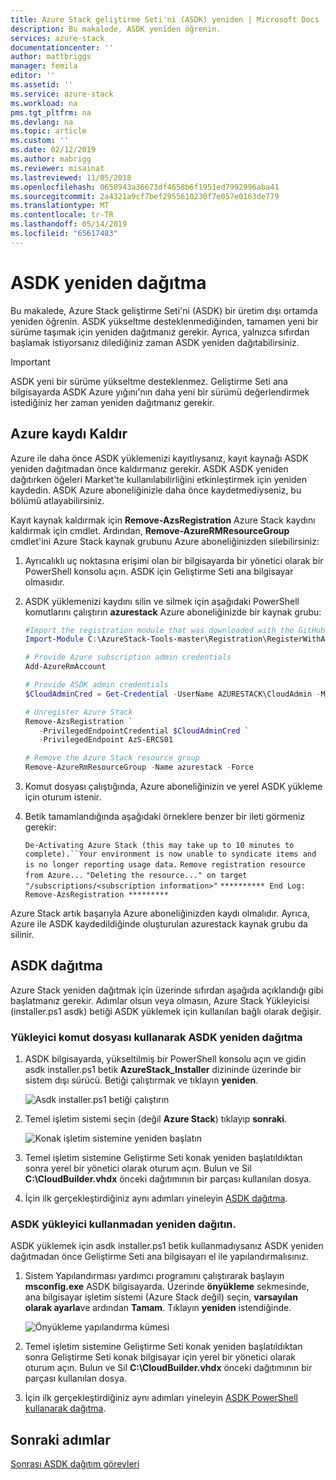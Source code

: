 ```yaml
---
title: Azure Stack geliştirme Seti'ni (ASDK) yeniden | Microsoft Docs
description: Bu makalede, ASDK yeniden öğrenin.
services: azure-stack
documentationcenter: ''
author: mattbriggs
manager: femila
editor: ''
ms.assetid: ''
ms.service: azure-stack
ms.workload: na
pms.tgt_pltfrm: na
ms.devlang: na
ms.topic: article
ms.custom: ''
ms.date: 02/12/2019
ms.author: mabrigg
ms.reviewer: misainat
ms.lastreviewed: 11/05/2018
ms.openlocfilehash: 0658943a36673df4658b6f1951ed7992996aba41
ms.sourcegitcommit: 2a4321a9cf7bef2955610230f7e057e0163de779
ms.translationtype: MT
ms.contentlocale: tr-TR
ms.lasthandoff: 05/14/2019
ms.locfileid: "65617483"
---
```

# <a name="redeploy-the-asdk"></a>ASDK yeniden dağıtma
Bu makalede, Azure Stack geliştirme Seti'ni (ASDK) bir üretim dışı ortamda yeniden öğrenin. ASDK yükseltme desteklenmediğinden, tamamen yeni bir sürüme taşımak için yeniden dağıtmanız gerekir. Ayrıca, yalnızca sıfırdan başlamak istiyorsanız dilediğiniz zaman ASDK yeniden dağıtabilirsiniz.

> [!IMPORTANT]
> ASDK yeni bir sürüme yükseltme desteklenmez. Geliştirme Seti ana bilgisayarda ASDK Azure yığını'nın daha yeni bir sürümü değerlendirmek istediğiniz her zaman yeniden dağıtmanız gerekir.

## <a name="remove-azure-registration"></a>Azure kaydı Kaldır 
Azure ile daha önce ASDK yüklemenizi kayıtlıysanız, kayıt kaynağı ASDK yeniden dağıtmadan önce kaldırmanız gerekir. ASDK ASDK yeniden dağıtırken öğeleri Market'te kullanılabilirliğini etkinleştirmek için yeniden kaydedin. ASDK Azure aboneliğinizle daha önce kaydetmediyseniz, bu bölümü atlayabilirsiniz.

Kayıt kaynak kaldırmak için **Remove-AzsRegistration** Azure Stack kaydını kaldırmak için cmdlet. Ardından, **Remove-AzureRMResourceGroup** cmdlet'ini Azure Stack kaynak grubunu Azure aboneliğinizden silebilirsiniz:

1. Ayrıcalıklı uç noktasına erişimi olan bir bilgisayarda bir yönetici olarak bir PowerShell konsolu açın. ASDK için Geliştirme Seti ana bilgisayar olmasıdır.

2. ASDK yüklemenizi kaydını silin ve silmek için aşağıdaki PowerShell komutlarını çalıştırın **azurestack** Azure aboneliğinizde bir kaynak grubu:

   ```Powershell    
   #Import the registration module that was downloaded with the GitHub tools
   Import-Module C:\AzureStack-Tools-master\Registration\RegisterWithAzure.psm1

   # Provide Azure subscription admin credentials
   Add-AzureRmAccount

   # Provide ASDK admin credentials
   $CloudAdminCred = Get-Credential -UserName AZURESTACK\CloudAdmin -Message "Enter the cloud domain credentials to access the privileged endpoint"

   # Unregister Azure Stack
   Remove-AzsRegistration `
      -PrivilegedEndpointCredential $CloudAdminCred `
      -PrivilegedEndpoint AzS-ERCS01

   # Remove the Azure Stack resource group
   Remove-AzureRmResourceGroup -Name azurestack -Force
   ```

3. Komut dosyası çalıştığında, Azure aboneliğinizin ve yerel ASDK yükleme için oturum istenir.
4. Betik tamamlandığında aşağıdaki örneklere benzer bir ileti görmeniz gerekir:

    `De-Activating Azure Stack (this may take up to 10 minutes to complete).``Your environment is now unable to syndicate items and is no longer reporting usage data.`
    `Remove registration resource from Azure...`
    `"Deleting the resource..." on target "/subscriptions/<subscription information>"`
    `********** End Log: Remove-AzsRegistration *********`



Azure Stack artık başarıyla Azure aboneliğinizden kaydı olmalıdır. Ayrıca, Azure ile ASDK kaydedildiğinde oluşturulan azurestack kaynak grubu da silinir.

## <a name="deploy-the-asdk"></a>ASDK dağıtma
Azure Stack yeniden dağıtmak için üzerinde sıfırdan aşağıda açıklandığı gibi başlatmanız gerekir. Adımlar olsun veya olmasın, Azure Stack Yükleyicisi (installer.ps1 asdk) betiği ASDK yüklemek için kullanılan bağlı olarak değişir.

### <a name="redeploy-the-asdk-using-the-installer-script"></a>Yükleyici komut dosyası kullanarak ASDK yeniden dağıtma
1. ASDK bilgisayarda, yükseltilmiş bir PowerShell konsolu açın ve gidin asdk installer.ps1 betik **AzureStack_Installer** dizininde üzerinde bir sistem dışı sürücü. Betiği çalıştırmak ve tıklayın **yeniden**.

   ![Asdk installer.ps1 betiği çalıştırın](media/asdk-redeploy/1.png)

2. Temel işletim sistemi seçin (değil **Azure Stack**) tıklayıp **sonraki**.

   ![Konak işletim sistemine yeniden başlatın](media/asdk-redeploy/2.png)

3. Temel işletim sistemine Geliştirme Seti konak yeniden başlatıldıktan sonra yerel bir yönetici olarak oturum açın. Bulun ve Sil **C:\CloudBuilder.vhdx** önceki dağıtımının bir parçası kullanılan dosya. 

4. İçin ilk gerçekleştirdiğiniz aynı adımları yineleyin [ASDK dağıtma](asdk-install.md).

### <a name="redeploy-the-asdk-without-using-the-installer"></a>ASDK yükleyici kullanmadan yeniden dağıtın.
ASDK yüklemek için asdk installer.ps1 betik kullanmadıysanız ASDK yeniden dağıtmadan önce Geliştirme Seti ana bilgisayarı el ile yapılandırmalısınız.

1. Sistem Yapılandırması yardımcı programını çalıştırarak başlayın **msconfig.exe** ASDK bilgisayarda. Üzerinde **önyükleme** sekmesinde, ana bilgisayar işletim sistemi (Azure Stack değil) seçin, **varsayılan olarak ayarla**ve ardından **Tamam**. Tıklayın **yeniden** istendiğinde.

      ![Önyükleme yapılandırma kümesi](media/asdk-redeploy/4.png)

2. Temel işletim sistemine Geliştirme Seti konak yeniden başlatıldıktan sonra Geliştirme Seti konak bilgisayar için yerel bir yönetici olarak oturum açın. Bulun ve Sil **C:\CloudBuilder.vhdx** önceki dağıtımının bir parçası kullanılan dosya. 

3. İçin ilk gerçekleştirdiğiniz aynı adımları yineleyin [ASDK PowerShell kullanarak dağıtma](asdk-deploy-powershell.md).


## <a name="next-steps"></a>Sonraki adımlar
[Sonrası ASDK dağıtım görevleri](asdk-post-deploy.md)





